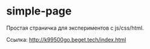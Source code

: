 # simple-page

Простая страничка для экспериментов с js/css/html.

Ссылка: http://k99500go.beget.tech/index.html
